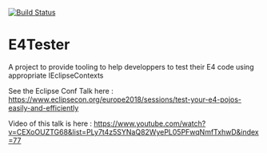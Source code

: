 [![Build Status](https://travis-ci.org/opcoach/E4Tester.svg?branch=master)](https://travis-ci.org/opcoach/E4Tester)


# E4Tester
A project to provide tooling to help developpers to test their E4 code using appropriate IEclipseContexts 

See the Eclipse Conf Talk here : https://www.eclipsecon.org/europe2018/sessions/test-your-e4-pojos-easily-and-efficiently

Video of this talk is here : https://www.youtube.com/watch?v=CEXoOUZTG68&list=PLy7t4z5SYNaQ82WyePL05PFwqNmfTxhwD&index=77


